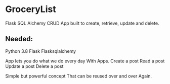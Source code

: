 # GroceryList
Flask SQL Alchemy CRUD App built to create, retrieve, update and delete.

Needed:
----------
Python 3.8
Flask
Flasksqlalchemy

App lets you do what we do every day 
With Apps.
Create a post
Read a post
Update a post
Delete a post


Simple but powerful concept 
That can be reused over and over 
Again.

